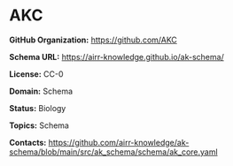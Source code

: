 [//]: # (DO NOT MANUALLY EDIT THIS FILE. IT IS GENERATED FROM A TEMPLATE.)

# AKC





**GitHub Organization:** https://github.com/AKC

**Schema URL:** https://airr-knowledge.github.io/ak-schema/

**License:** CC-0

**Domain:** Schema

**Status:** Biology

**Topics:** Schema

**Contacts:** https://github.com/airr-knowledge/ak-schema/blob/main/src/ak_schema/schema/ak_core.yaml